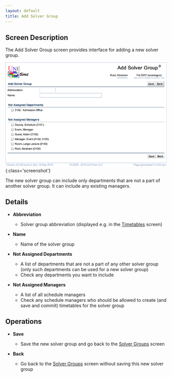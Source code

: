 ```yaml
---
layout: default
title: Add Solver Group
---
```



## Screen Description

The Add Solver Group screen provides interface for adding a new solver group.

![Add Solver Group](images/add-solver-group-1.png){:class='screenshot'}

The new solver group can include only departments that are not a part of another solver group. It can include any existing managers.

## Details

* **Abbreviation**
	* Solver group abbreviation (displayed e.g. in the [Timetables](timetables) screen)

* **Name**
	* Name of the solver group

* **Not Assigned Departments**
	* A list of departments that are not a part of any other solver group (only such departments can be used for a new solver group)
	* Check any departments you want to include

* **Not Assigned Managers**
	* A list of all schedule managers
	* Check any schedule managers who should be allowed to create (and save and commit) timetables for the solver group

## Operations

* **Save**
	* Save the new solver group and go back to the [Solver Groups](solver-groups) screen

* **Back**
	* Go back to the [Solver Groups](solver-groups) screen without saving this new solver group

